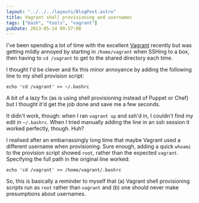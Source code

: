 ```yaml
---
layout: "../../../layouts/BlogPost.astro"
title: Vagrant shell provisioning and usernames
tags: ["bash", "tools", "vagrant"]
pubDate: 2013-05-14 09:57:00
---
```


I've been spending a lot of time with the excellent [Vagrant](http://www.vagrantup.com/) recently but was getting mildly annoyed by starting in `/home/vagrant` when SSHing to a box, then having to `cd /vagrant` to get to the shared directory each time.

I thought I'd be clever and fix this minor annoyance by adding the following line to my shell provision script:

```shell
echo 'cd /vagrant' >> ~/.bashrc
```

A bit of a lazy fix (as is using shell provisioning instead of Puppet or Chef) but I thought it'd get the job done and save me a few seconds.

It didn't work, though: when I ran `vagrant up` and ssh'd in, I couldn't find my edit in `~/.bashrc`. When I tried manually adding the line in an ssh session it worked perfectly, though. Huh?

I realised after an embarrassingly long time that maybe Vagrant used a different username when provisioning. Sure enough, adding a quick `whoami` to the provision script showed `root`, rather than the expected `vagrant`. Specifying the full path in the original line worked:

```shell
echo 'cd /vagrant' >> /home/vagrant/.bashrc
```

So, this is basically a reminder to myself that (a) Vagrant shell provisioning scripts run as `root` rather than `vagrant` and (b) one should never make presumptions about usernames.
